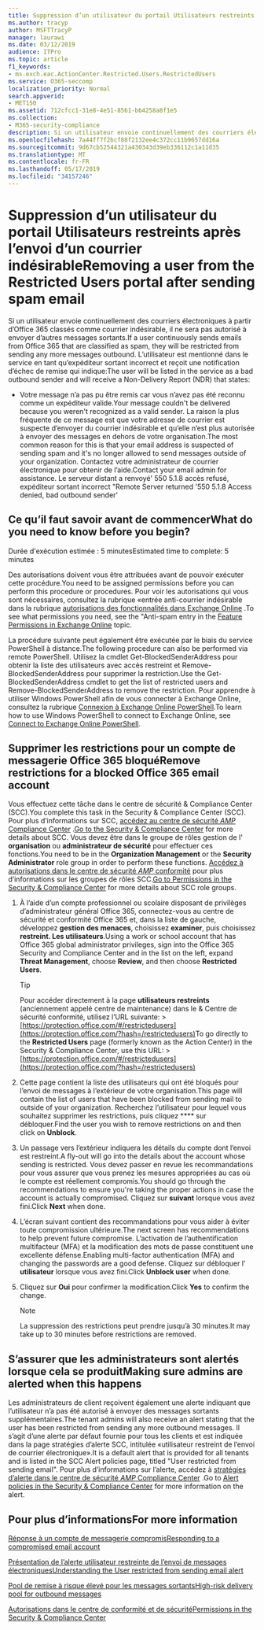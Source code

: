 ```yaml
---
title: Suppression d’un utilisateur du portail Utilisateurs restreints après l’envoi d’un courrier indésirable
ms.author: tracyp
author: MSFTTracyP
manager: laurawi
ms.date: 03/12/2019
audience: ITPro
ms.topic: article
f1_keywords:
- ms.exch.eac.ActionCenter.Restricted.Users.RestrictedUsers
ms.service: O365-seccomp
localization_priority: Normal
search.appverid:
- MET150
ms.assetid: 712cfcc1-31e8-4e51-8561-b64258a8f1e5
ms.collection:
- M365-security-compliance
description: Si un utilisateur envoie continuellement des courriers électroniques à partir d’Office 365 classés comme courrier indésirable, il ne pourra pas envoyer d’autres messages.
ms.openlocfilehash: 7a44ff7f2bcf88f2132ee4c372cc11b9657dd16a
ms.sourcegitcommit: 9d67cb52544321a430343d39eb336112c1a11d35
ms.translationtype: MT
ms.contentlocale: fr-FR
ms.lasthandoff: 05/17/2019
ms.locfileid: "34157246"
---
```

# <a name="removing-a-user-from-the-restricted-users-portal-after-sending-spam-email"></a><span data-ttu-id="4df31-103">Suppression d’un utilisateur du portail Utilisateurs restreints après l’envoi d’un courrier indésirable</span><span class="sxs-lookup"><span data-stu-id="4df31-103">Removing a user from the Restricted Users portal after sending spam email</span></span>

<span data-ttu-id="4df31-104">Si un utilisateur envoie continuellement des courriers électroniques à partir d’Office 365 classés comme courrier indésirable, il ne sera pas autorisé à envoyer d’autres messages sortants.</span><span class="sxs-lookup"><span data-stu-id="4df31-104">If a user continuously sends emails from Office 365 that are classified as spam, they will be restricted from sending any more messages outbound.</span></span> <span data-ttu-id="4df31-105">L’utilisateur est mentionné dans le service en tant qu’expéditeur sortant incorrect et reçoit une notification d’échec de remise qui indique:</span><span class="sxs-lookup"><span data-stu-id="4df31-105">The user will be listed in the service as a bad outbound sender and will receive a Non-Delivery Report (NDR) that states:</span></span>

- <span data-ttu-id="4df31-106">Votre message n’a pas pu être remis car vous n’avez pas été reconnu comme un expéditeur valide.</span><span class="sxs-lookup"><span data-stu-id="4df31-106">Your message couldn't be delivered because you weren't recognized as a valid sender.</span></span> <span data-ttu-id="4df31-107">La raison la plus fréquente de ce message est que votre adresse de courrier est suspecte d’envoyer du courrier indésirable et qu’elle n’est plus autorisée à envoyer des messages en dehors de votre organisation.</span><span class="sxs-lookup"><span data-stu-id="4df31-107">The most common reason for this is that your email address is suspected of sending spam and it's no longer allowed to send messages outside of your organization.</span></span> <span data-ttu-id="4df31-108">Contactez votre administrateur de courrier électronique pour obtenir de l’aide.</span><span class="sxs-lookup"><span data-stu-id="4df31-108">Contact your email admin for assistance.</span></span> <span data-ttu-id="4df31-109">Le serveur distant a renvoyé' 550 5.1.8 accès refusé, expéditeur sortant incorrect "</span><span class="sxs-lookup"><span data-stu-id="4df31-109">Remote Server returned '550 5.1.8 Access denied, bad outbound sender'</span></span>

## <a name="what-do-you-need-to-know-before-you-begin"></a><span data-ttu-id="4df31-110">Ce qu’il faut savoir avant de commencer</span><span class="sxs-lookup"><span data-stu-id="4df31-110">What do you need to know before you begin?</span></span>
<span data-ttu-id="4df31-111"><a name="sectionSection0"> </a></span><span class="sxs-lookup"><span data-stu-id="4df31-111"></span></span>

<span data-ttu-id="4df31-112">Durée d'exécution estimée : 5 minutes</span><span class="sxs-lookup"><span data-stu-id="4df31-112">Estimated time to complete: 5 minutes</span></span>
  
<span data-ttu-id="4df31-113">Des autorisations doivent vous être attribuées avant de pouvoir exécuter cette procédure.</span><span class="sxs-lookup"><span data-stu-id="4df31-113">You need to be assigned permissions before you can perform this procedure or procedures.</span></span> <span data-ttu-id="4df31-114">Pour voir les autorisations qui vous sont nécessaires, consultez la rubrique «entrée anti-courrier indésirable dans la rubrique [autorisations des fonctionnalités dans Exchange Online](http://technet.microsoft.com/library/15073ce1-0917-403b-8839-02a2ebc96e16.aspx) .</span><span class="sxs-lookup"><span data-stu-id="4df31-114">To see what permissions you need, see the "Anti-spam entry in the [Feature Permissions in Exchange Online](http://technet.microsoft.com/library/15073ce1-0917-403b-8839-02a2ebc96e16.aspx) topic.</span></span>

<span data-ttu-id="4df31-115">La procédure suivante peut également être exécutée par le biais du service PowerShell à distance.</span><span class="sxs-lookup"><span data-stu-id="4df31-115">The following procedure can also be performed via remote PowerShell.</span></span> <span data-ttu-id="4df31-116">Utilisez la cmdlet Get-BlockedSenderAddress pour obtenir la liste des utilisateurs avec accès restreint et Remove-BlockedSenderAddress pour supprimer la restriction.</span><span class="sxs-lookup"><span data-stu-id="4df31-116">Use the Get-BlockedSenderAddress cmdlet to get the list of restricted users and Remove-BlockedSenderAddress to remove the restriction.</span></span> <span data-ttu-id="4df31-117">Pour apprendre à utiliser Windows PowerShell afin de vous connecter à Exchange Online, consultez la rubrique [Connexion à Exchange Online PowerShell](https://go.microsoft.com/fwlink/p/?linkid=396554).</span><span class="sxs-lookup"><span data-stu-id="4df31-117">To learn how to use Windows PowerShell to connect to Exchange Online, see [Connect to Exchange Online PowerShell](https://go.microsoft.com/fwlink/p/?linkid=396554).</span></span>

## <a name="remove-restrictions-for-a-blocked-office-365-email-account"></a><span data-ttu-id="4df31-118">Supprimer les restrictions pour un compte de messagerie Office 365 bloqué</span><span class="sxs-lookup"><span data-stu-id="4df31-118">Remove restrictions for a blocked Office 365 email account</span></span>

<span data-ttu-id="4df31-119">Vous effectuez cette tâche dans le centre de sécurité & Compliance Center (SCC).</span><span class="sxs-lookup"><span data-stu-id="4df31-119">You complete this task in the Security & Compliance Center (SCC).</span></span> <span data-ttu-id="4df31-120">Pour plus d’informations sur SCC, [accédez au centre de sécurité _AMP_ Compliance Center](go-to-the-securitycompliance-center.md) .</span><span class="sxs-lookup"><span data-stu-id="4df31-120">[Go to the Security & Compliance Center](go-to-the-securitycompliance-center.md) for more details about SCC.</span></span> <span data-ttu-id="4df31-121">Vous devez être dans le groupe de rôles gestion de l' **organisation** ou **administrateur de sécurité** pour effectuer ces fonctions.</span><span class="sxs-lookup"><span data-stu-id="4df31-121">You need to be in the **Organization Management** or the **Security Administrator** role group in order to perform these functions.</span></span> <span data-ttu-id="4df31-122">[Accédez à autorisations dans le centre de sécurité _AMP_ conformité](permissions-in-the-security-and-compliance-center.md) pour plus d’informations sur les groupes de rôles SCC.</span><span class="sxs-lookup"><span data-stu-id="4df31-122">[Go to Permissions in the Security & Compliance Center](permissions-in-the-security-and-compliance-center.md) for more details about SCC role groups.</span></span>

1. <span data-ttu-id="4df31-123">À l’aide d’un compte professionnel ou scolaire disposant de privilèges d’administrateur général Office 365, connectez-vous au centre de sécurité et conformité Office 365 et, dans la liste de gauche, développez **gestion des menaces**, choisissez **examiner**, puis choisissez **restreint. Les utilisateurs**.</span><span class="sxs-lookup"><span data-stu-id="4df31-123">Using a work or school account that has Office 365 global administrator privileges, sign into the Office 365 Security and Compliance Center and in the list on the left, expand **Threat Management**, choose **Review**, and then choose **Restricted Users**.</span></span>
    
    > [!TIP]
    > <span data-ttu-id="4df31-124">Pour accéder directement à la page **utilisateurs restreints** (anciennement appelé centre de maintenance) dans le &amp; Centre de sécurité conformité, utilisez l’URL suivante: >[https://protection.office.com/#/restrictedusers](https://protection.office.com/?hash=/restrictedusers)</span><span class="sxs-lookup"><span data-stu-id="4df31-124">To go directly to the **Restricted Users** page (formerly known as the Action Center) in the Security &amp; Compliance Center, use this URL: > [https://protection.office.com/#/restrictedusers](https://protection.office.com/?hash=/restrictedusers)</span></span>

2. <span data-ttu-id="4df31-125">Cette page contient la liste des utilisateurs qui ont été bloqués pour l’envoi de messages à l’extérieur de votre organisation.</span><span class="sxs-lookup"><span data-stu-id="4df31-125">This page will contain the list of users that have been blocked from sending mail to outside of your organization.</span></span>  <span data-ttu-id="4df31-126">Recherchez l’utilisateur pour lequel vous souhaitez supprimer les restrictions, puis cliquez \*\*\*\* sur débloquer.</span><span class="sxs-lookup"><span data-stu-id="4df31-126">Find the user you wish to remove restrictions on and then click on **Unblock**.</span></span>

3. <span data-ttu-id="4df31-127">Un passage vers l’extérieur indiquera les détails du compte dont l’envoi est restreint.</span><span class="sxs-lookup"><span data-stu-id="4df31-127">A fly-out will go into the details about the account whose sending is restricted.</span></span> <span data-ttu-id="4df31-128">Vous devez passer en revue les recommandations pour vous assurer que vous prenez les mesures appropriées au cas où le compte est réellement compromis.</span><span class="sxs-lookup"><span data-stu-id="4df31-128">You should go through the recommendations to ensure you're taking the proper actions in case the account is actually compromised.</span></span> <span data-ttu-id="4df31-129">Cliquez sur **suivant** lorsque vous avez fini.</span><span class="sxs-lookup"><span data-stu-id="4df31-129">Click **Next** when done.</span></span>

4. <span data-ttu-id="4df31-130">L’écran suivant contient des recommandations pour vous aider à éviter toute compromission ultérieure.</span><span class="sxs-lookup"><span data-stu-id="4df31-130">The next screen has recommendations to help prevent future compromise.</span></span> <span data-ttu-id="4df31-131">L’activation de l’authentification multifacteur (MFA) et la modification des mots de passe constituent une excellente défense.</span><span class="sxs-lookup"><span data-stu-id="4df31-131">Enabling multi-factor authentication (MFA) and changing the passwords are a good defense.</span></span> <span data-ttu-id="4df31-132">Cliquez sur débloquer l' **utilisateur** lorsque vous avez fini.</span><span class="sxs-lookup"><span data-stu-id="4df31-132">Click **Unblock user** when done.</span></span>

5. <span data-ttu-id="4df31-133">Cliquez sur **Oui** pour confirmer la modification.</span><span class="sxs-lookup"><span data-stu-id="4df31-133">Click **Yes** to confirm the change.</span></span>

    > [!NOTE]
    > <span data-ttu-id="4df31-134">La suppression des restrictions peut prendre jusqu’à 30 minutes.</span><span class="sxs-lookup"><span data-stu-id="4df31-134">It may take up to 30 minutes before restrictions are removed.</span></span> 

## <a name="making-sure-admins-are-alerted-when-this-happens"></a><span data-ttu-id="4df31-135">S’assurer que les administrateurs sont alertés lorsque cela se produit</span><span class="sxs-lookup"><span data-stu-id="4df31-135">Making sure admins are alerted when this happens</span></span>

<span data-ttu-id="4df31-136">Les administrateurs de client reçoivent également une alerte indiquant que l’utilisateur n’a pas été autorisé à envoyer des messages sortants supplémentaires.</span><span class="sxs-lookup"><span data-stu-id="4df31-136">The tenant admins will also receive an alert stating that the user has been restricted from sending any more outbound messages.</span></span> <span data-ttu-id="4df31-137">Il s’agit d’une alerte par défaut fournie pour tous les clients et est indiquée dans la page stratégies d’alerte SCC, intitulée «utilisateur restreint de l’envoi de courrier électronique».</span><span class="sxs-lookup"><span data-stu-id="4df31-137">It is a default alert that is provided for all tenants and is listed in the SCC Alert policies page, titled "User restricted from sending email".</span></span> <span data-ttu-id="4df31-138">Pour plus d’informations sur l’alerte, accédez à [stratégies d’alerte dans le centre de sécurité _AMP_ Compliance Center](https://docs.microsoft.com/en-us/office365/securitycompliance/alert-policies) .</span><span class="sxs-lookup"><span data-stu-id="4df31-138">Go to [Alert policies in the Security & Compliance Center](https://docs.microsoft.com/en-us/office365/securitycompliance/alert-policies) for more information on the alert.</span></span>

## <a name="for-more-information"></a><span data-ttu-id="4df31-139">Pour plus d’informations</span><span class="sxs-lookup"><span data-stu-id="4df31-139">For more information</span></span>

[<span data-ttu-id="4df31-140">Réponse à un compte de messagerie compromis</span><span class="sxs-lookup"><span data-stu-id="4df31-140">Responding to a compromised email account</span></span>](responding-to-a-compromised-email-account.md)

[<span data-ttu-id="4df31-141">Présentation de l’alerte utilisateur restreinte de l’envoi de messages électroniques</span><span class="sxs-lookup"><span data-stu-id="4df31-141">Understanding the User restricted from sending email alert</span></span>](https://docs.microsoft.com/en-us/office365/securitycompliance/alert-policies)

[<span data-ttu-id="4df31-142">Pool de remise à risque élevé pour les messages sortants</span><span class="sxs-lookup"><span data-stu-id="4df31-142">High-risk delivery pool for outbound messages</span></span>](high-risk-delivery-pool-for-outbound-messages.md)

[<span data-ttu-id="4df31-143">Autorisations dans le centre de conformité et de sécurité</span><span class="sxs-lookup"><span data-stu-id="4df31-143">Permissions in the Security & Compliance Center</span></span>](permissions-in-the-security-and-compliance-center.md)
